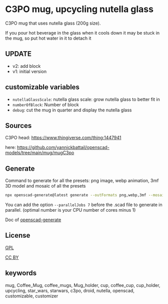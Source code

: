 # C3PO mug, upcycling nutella glass

C3PO mug that uses nutella glass (200g size).

If you pour hot beverage in the glass when it cools down it may be stuck in the mug, so put hot water in it to detach it

## UPDATE

- v2: add block
- v1: initial version

## customizable variables

- `nutellaGlassScale`: nutella glass scale: grow nutella glass to better fit in
- `numberOfBlock`: Number of block
- `debug`: cut the mug in quarter and display the nutella glass

## Sources

C3PO head: https://www.thingiverse.com/thing:1447941

here: https://github.com/yannickbattail/openscad-models/tree/main/mug/mugC3po

## Generate

Command to generate for all the presets: png image, webp animation, 3mf 3D model and mosaic of all the presets

```bash
npx openscad-generate@latest generate --outFormats png,webp,3mf --mosaicFormat 2,1 --configFile ../globalConfig.yaml ./mugC3po.scad
```

You can add the option `--parallelJobs 7` before the .scad file to generate in parallel. (optimal number is your CPU
number of cores minus 1)

Doc of [openscad-generate](https://github.com/yannickbattail/openscad-generate)

## License

[GPL](https://www.gnu.org/licenses/gpl-3.0.html)

[CC BY](https://creativecommons.org/licenses/by/4.0/)

## keywords

mug, Coffee_Mug, coffee_mugs, Mug_holder, cup, coffee_cup, cup_holder, upcycling, star_wars, starwars, c3po, droid, nutella, openscad, customizable, customizer
